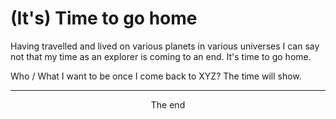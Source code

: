 # (It's) Time to go home

Having travelled and lived on various planets in various universes I can say not that my time as an explorer is coming to an end. It's time to go home.

Who / What I want to be once I come back to XYZ? 
The time will show. 

********

<center>The end</center>
